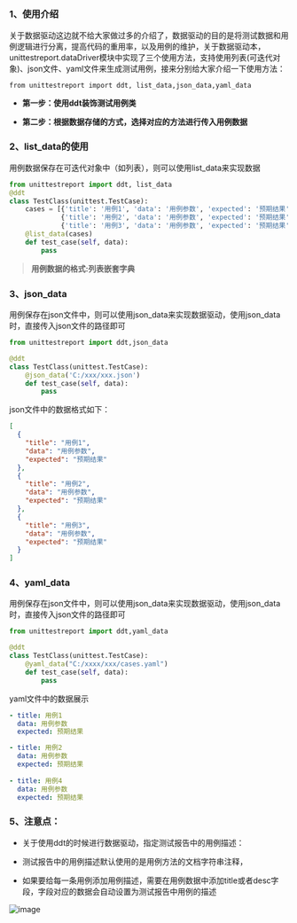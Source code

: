 # 

### 1、使用介绍

关于数据驱动这边就不给大家做过多的介绍了，数据驱动的目的是将测试数据和用例逻辑进行分离，提高代码的重用率，以及用例的维护，关于数据驱动本，unittestreport.dataDriver模块中实现了三个使用方法，支持使用列表(可迭代对象)、json文件、yaml文件来生成测试用例，接来分别给大家介绍一下使用方法：

```
from unittestreport import ddt, list_data,json_data,yaml_data
```

- **第一步：使用ddt装饰测试用例类**

- **第二步：根据数据存储的方式，选择对应的方法进行传入用例数据**

### 2、list_data的使用

用例数据保存在可迭代对象中（如列表），则可以使用list_data来实现数据

```python
from unittestreport import ddt, list_data
@ddt
class TestClass(unittest.TestCase):
    cases = [{'title': '用例1', 'data': '用例参数', 'expected': '预期结果'}, 
             {'title': '用例2', 'data': '用例参数', 'expected': '预期结果'},
             {'title': '用例3', 'data': '用例参数', 'expected': '预期结果'}]
    @list_data(cases)
    def test_case(self, data):
        pass

```

> **用例数据的格式:列表嵌套字典**





### 3、json_data

用例保存在json文件中，则可以使用json_data来实现数据驱动，使用json_data时，直接传入json文件的路径即可

```python
from unittestreport import ddt,json_data

@ddt
class TestClass(unittest.TestCase):
    @json_data('C:/xxx/xxx.json')
    def test_case(self, data):
        pass

```

json文件中的数据格式如下：

```json
[
  {
    "title": "用例1",
    "data": "用例参数",
    "expected": "预期结果"
  },
  {
    "title": "用例2",
    "data": "用例参数",
    "expected": "预期结果"
  },
  {
    "title": "用例3",
    "data": "用例参数",
    "expected": "预期结果"
  }
]

```

### 4、yaml_data

用例保存在json文件中，则可以使用json_data来实现数据驱动，使用json_data时，直接传入json文件的路径即可

```python
from unittestreport import ddt,yaml_data

@ddt
class TestClass(unittest.TestCase):
    @yaml_data("C:/xxxx/xxx/cases.yaml")
    def test_case(self, data):
        pass

```

yaml文件中的数据展示

```yaml
- title: 用例1
  data: 用例参数
  expected: 预期结果

- title: 用例2
  data: 用例参数
  expected: 预期结果
  
- title: 用例4
  data: 用例参数
  expected: 预期结果

```

### 5、注意点：

- 关于使用ddt的时候进行数据驱动，指定测试报告中的用例描述：

- 测试报告中的用例描述默认使用的是用例方法的文档字符串注释，
- 如果要给每一条用例添加用例描述，需要在用例数据中添加title或者desc字段，字段对应的数据会自动设置为测试报告中用例的描述

![image](..\img\1620456435887.png)



